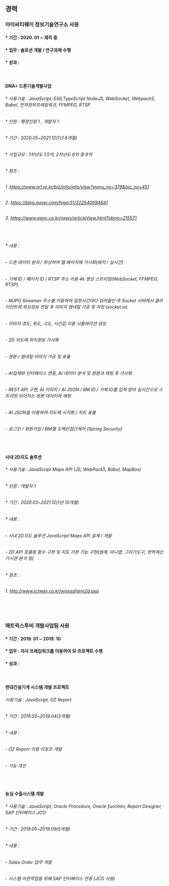 ## 경력
 ### 아이씨티웨이 정보기술연구소 사원
 #### * 기간 : 2020. 01 ~ 재직 중
 #### * 업무 : 솔로션 개발 / 연구과제 수행 
 #### * 성과 : 
 
 <br/>
 
 #### DNA+ 드론기술개발사업

 ###### * 사용기술 : JavaScript, ES6,TypeScript NodeJS, WebSocket, Webpack5, Babel, 전자정부프레임워크, FFMPEG, RTSP
 ###### * 인원 : 행정인원 1 , 개발자 1
 ###### * 기간 : 2020.05~2021.12(1년 8개월)
 ###### * 사업규모 : 1차년도 1.5억, 2차년도 6억 총 9억


 ###### * 참조 :

 ###### 1 .https://www.nrf.re.kr/biz/info/info/view?menu_no=378&biz_no=451

 ###### 2. https://blog.naver.com/higer31/222540694641

 ###### 3. https://www.epnc.co.kr/news/articleView.html?idxno=215571

<br/>

 ###### * 내용 :
 ###### - 드론 데이터 분석 / 파싱하여 웹 페이지에 가시화(배치 / 실시간)
 ###### - 기체 ID / 페이지 ID / RTSP 주소 이용 4k 영상 스트리밍(WebSocket, FFMPEG, RTSP)
 ###### - MJPG Streamer 주소를 이용하여 일정시간마다 읽어들인 후  Socket 서버에서 클라이언트에 파싱정보 전달 후 이미지 썸네일 가공 및 저장  (socket.io)
 ###### - 이미지 경도, 위도, 고도, 시간값 이용 시물레이션 생성
 ###### - 2D 지도에 위치정보 가시화
 ###### - 원본 / 썸네일 이미지 가공 및 표출
    
 ###### - AI업체와 인터페이스 연동, AI 데이터 분석 및 원본과 매핑 후 가시화
 ###### - REST API 구현, AI 이미지 / AI JSON / BM ID / 기체 ID를 입력 받아 실시간으로 스트리밍 되어지는 원본 데이터와 매핑
 ###### - AI JSON을 이용하여 지도에 시각화 / 차트 표출
    
 ###### - 로그인 / 회원가입 /  BM별 도메인접근제어 (Spring Security)
 
    
<br/>

 #### 사내 2D지도 솔루션
 ###### * 사용기술 : JavaScript Maps API (JS, WebPack5, Babel, MapBox)
 ###### * 인원 : 개발자 1
 ###### * 기간 : 2020.03~2021.12(1년 10개월)


 ###### * 내용 :
 ###### - 사내 2D지도 솔루션 JavaScript Maps API 설계 / 개발
 ###### - 2D API 호출용 함수 구현 및 지도 기본 기능 구현(범례, 미니맵, 그리기도구, 영역계산 가시권 분석 등)

 ###### * 참조 :
 ###### 1. http://www.ictway.co.kr/wisesphere2d.asp
 
 
 <br/>
 <br/>
 
 ### 매트릭스투비 개발사업팀 사원
 #### * 기간 : 2019. 01 ~ 2019. 10
 #### * 업무 : 자사 프레임워크를 이용하여 SI 프로젝트 수행 
 #### * 성과 : 
 
 <br/>
 
 #### 현대건설기계 시스템 개발 프로젝트
 ###### 사용기술 : JavaScript, OZ Report
 ######  * 기간 : 2019.02~2019.04(3개월)
 ######  * 내용 :
 ###### - OZ Report 이용 리포트 개발
 ###### - 기능 개선

<br/>

 #### 농심 수출시스템 개발
 ###### * 사용기술 : JavaScript, Oracle Procedure, Oracle function, Report Designer, SAP 인터페이스 JCO
 ###### * 기간 : 2019.05~2019.09(5개월)
 ###### * 내용 :
 ###### - Sales Order 업무 개발
 ###### - 시스템 이관작업을 위해 SAP 인터페이스 연동 (JCO 사용)
 


